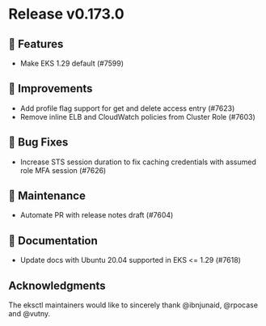 # Release v0.173.0

## 🚀 Features

- Make EKS 1.29 default (#7599)

## 🎯 Improvements

- Add profile flag support for get and delete access entry (#7623)
- Remove inline ELB and CloudWatch policies from Cluster Role (#7603)

## 🐛 Bug Fixes

- Increase STS session duration to fix caching credentials with assumed role MFA session (#7626)

## 🧰 Maintenance

- Automate PR with release notes draft (#7604)

## 📝 Documentation

- Update docs with Ubuntu 20.04 supported in EKS \<= 1.29 (#7618)

## Acknowledgments

The eksctl maintainers would like to sincerely thank @ibnjunaid, @rpocase and @vutny.

